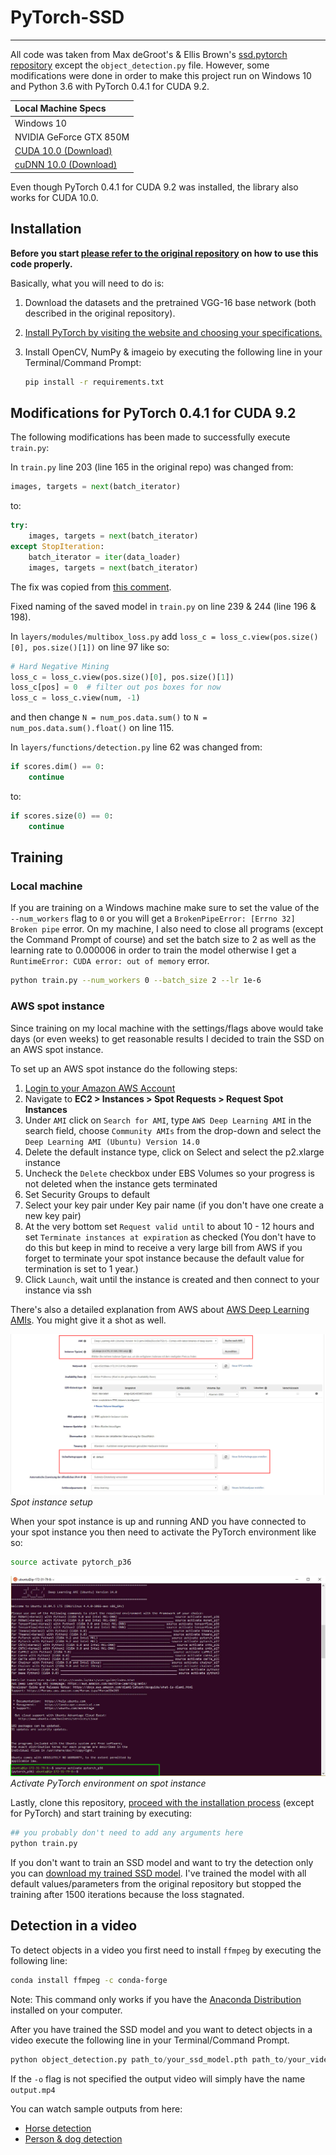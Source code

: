 # PyTorch-SSD

[//]: # (References)
[ssd-pytorch-repo]: https://github.com/amdegroot/ssd.pytorch
[cudnn]: https://developer.nvidia.com/cudnn
[cuda]: https://developer.nvidia.com/cuda-downloads
[pytorch-install]: https://pytorch.org/
[stopiteration-fix]: https://github.com/amdegroot/ssd.pytorch/issues/214#issuecomment-409851395
[aws-login]: https://console.aws.amazon.com/
[aws-dlami-guide]: https://docs.aws.amazon.com/dlami/latest/devguide/what-is-dlami.html
[aws-spot-instance]: ./imgs/aws-dlami-pytorch.jpg
[activate-pytorch-env]: ./imgs/activate-pytorch-env.jpg
[installation]: #installation
[anaconda-dist]: https://www.anaconda.com/download/
[my-ssd]: https://ln.sync.com/dl/74a3bbef0/8njcymdw-wm37r4u9-idyfiu3c-8uu2y2ss
[horse-detection]: ./videos/epic-horses-detected.mp4
[dog-detection]: ./videos/funny_dog-detected.mp4

---

All code was taken from Max deGroot's & Ellis Brown's [ssd.pytorch repository][ssd-pytorch-repo] except the `object_detection.py` file. However, some modifications were done in order to make this project run on Windows 10 and Python 3.6 with PyTorch 0.4.1 for CUDA 9.2.

| Local Machine Specs            |
| :----------------------------- |
| Windows 10                     |
| NVIDIA GeForce GTX 850M        |
| [CUDA 10.0 (Download)][cuda]   |
| [cuDNN 10.0 (Download)][cudnn] |

Even though PyTorch 0.4.1 for CUDA 9.2 was installed, the library also works for CUDA 10.0.

## Installation 

**Before you start [please refer to the original repository][ssd-pytorch-repo] on how to use this code properly.** 

Basically, what you will need to do is:
1. Download the datasets and the pretrained VGG-16 base network (both described in the original repository).
   
2. [Install PyTorch by visiting the website and choosing your specifications.][pytorch-install]

3. Install OpenCV, NumPy & imageio by executing the following line in your Terminal/Command Prompt:
    ```sh
    pip install -r requirements.txt
    ```

## Modifications for PyTorch 0.4.1 for CUDA 9.2

The following modifications has been made to successfully execute `train.py`:

In `train.py` line 203 (line 165 in the original repo) was changed from:
```python
images, targets = next(batch_iterator)
```
to:
```python
try:
    images, targets = next(batch_iterator)
except StopIteration:
    batch_iterator = iter(data_loader)
    images, targets = next(batch_iterator)
```
The fix was copied from [this comment][stopiteration-fix]. 

Fixed naming of the saved model in `train.py` on line 239 & 244 (line 196 & 198).

In `layers/modules/multibox_loss.py` add `loss_c = loss_c.view(pos.size()[0], pos.size()[1])` on line 97 like so:
```python
# Hard Negative Mining
loss_c = loss_c.view(pos.size()[0], pos.size()[1])
loss_c[pos] = 0  # filter out pos boxes for now
loss_c = loss_c.view(num, -1)
```
and then change `N = num_pos.data.sum()` to `N = num_pos.data.sum().float()` on line 115.

In `layers/functions/detection.py` line 62 was changed from:
```python
if scores.dim() == 0:
    continue
```
to:
```python
if scores.size(0) == 0:
    continue
```

## Training

### Local machine
If you are training on a Windows machine make sure to set the value of the `--num_workers` flag to `0` or you will get a `BrokenPipeError: [Errno 32] Broken pipe` error. On my machine, I also need to close all programs (except the Command Prompt of course) and set the batch size to 2 as well as the learning rate to 0.000006 in order to train the model otherwise I get a `RuntimeError: CUDA error: out of memory` error.

```sh
python train.py --num_workers 0 --batch_size 2 --lr 1e-6
```

### AWS spot instance
Since training on my local machine with the settings/flags above would take days (or even weeks) to get reasonable results I decided to train the SSD on an AWS spot instance.

To set up an AWS spot instance do the following steps:

1. [Login to your Amazon AWS Account][aws-login]
2. Navigate to **EC2 > Instances > Spot Requests > Request Spot Instances**
3. Under `AMI` click on `Search for AMI`, type `AWS Deep Learning AMI` in the search field, choose `Community AMIs` from the drop-down and select the `Deep Learning AMI (Ubuntu) Version 14.0`
3. Delete the default instance type, click on Select and select the p2.xlarge instance
4. Uncheck the `Delete` checkbox under EBS Volumes so your progress is not deleted when the instance gets terminated
5. Set Security Groups to default
6. Select your key pair under Key pair name (if you don't have one create a new key pair)
7. At the very bottom set `Request valid until` to about 10 - 12 hours and set `Terminate instances at expiration` as checked (You don't have to do this but keep in mind to receive a very large bill from AWS if you forget to terminate your spot instance because the default value for termination is set to 1 year.)
8. Click `Launch`, wait until the instance is created and then connect to your instance via ssh

There's also a detailed explanation from AWS about [AWS Deep Learning AMIs][aws-dlami-guide]. You might give it a shot as well.

![aws-spot-instance][aws-spot-instance]
_Spot instance setup_

When your spot instance is up and running AND you have connected to your spot instance you then need to activate the PyTorch environment like so:
```sh
source activate pytorch_p36
```

![activate-pytorch-env][activate-pytorch-env]
*Activate PyTorch environment on spot instance*

Lastly, clone this repository, [proceed with the installation process][installation] (except for PyTorch) and start training by executing: 
```sh
## you probably don't need to add any arguments here
python train.py
```

If you don't want to train an SSD model and want to try the detection only you can [download my trained SSD model][my-ssd]. I've trained the model with all default values/parameters from the original repository but stopped the training after 1500 iterations because the loss stagnated.

## Detection in a video

To detect objects in a video you first need to install `ffmpeg` by executing the following line:
```sh
conda install ffmpeg -c conda-forge
```

Note: This command only works if you have the [Anaconda Distribution][anaconda-dist] installed on your computer.


After you have trained the SSD model and you want to detect objects in a video execute the following line in your Terminal/Command Prompt.

```python
python object_detection.py path_to/your_ssd_model.pth path_to/your_video.mp4 -o name_of_your_output_video.mp4
```

If the `-o` flag is not specified the output video will simply have the name `output.mp4`

You can watch sample outputs from here:
* [Horse detection][horse-detection]
* [Person & dog detection][dog-detection]